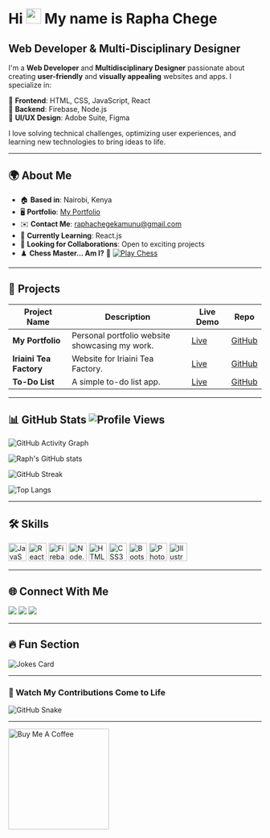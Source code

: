 # Hi <img src="https://media.giphy.com/media/hvRJCLFzcasrR4ia7z/giphy.gif" width="30px"> My name is Rapha Chege


## Web Developer & Multi-Disciplinary Designer  

I'm a **Web Developer** and **Multidisciplinary Designer** passionate about creating **user-friendly** and **visually appealing** websites and apps. I specialize in:  

🔹 **Frontend**: HTML, CSS, JavaScript, React  
🔹 **Backend**: Firebase, Node.js  
🔹 **UI/UX Design**: Adobe Suite, Figma  

I love solving technical challenges, optimizing user experiences, and learning new technologies to bring ideas to life.  

---

## 🌍 About Me  

- 🏠 **Based in**: Nairobi, Kenya  
- 🖥️ **Portfolio**: [My Portfolio](https://my-portfolio-delta-self-31.vercel.app/)  
- ✉️ **Contact Me**: [raphachegekamunu@gmail.com](mailto:raphachegekamunu@gmail.com)  
- 📖 **Currently Learning**: React.js  
- 🤝 **Looking for Collaborations**: Open to exciting projects  
- ♟️ **Chess Master... Am I?** 🤪 [![Play Chess](https://img.shields.io/badge/Play-Chess-green?style=for-the-badge&logo=chess.com&logoColor=white)](https://www.chess.com/play/computer)  

---

## 🚀 Projects

| Project Name       | Description                 | Live Demo | Repo |
|--------------------|----------------------------|-----------|------|
| **My Portfolio**   | Personal portfolio website showcasing my work. | [Live](https://my-portfolio-delta-self-31.vercel.app/) | [GitHub](https://github.com/raphachegeke/My-Portfolio) |
| **Iriaini Tea Factory** | Website for Iriaini Tea Factory. | [Live](https://iriaini.vercel.app/) | [GitHub](https://github.com/raphachegeke/iriaini) |
| **To-Do List**     | A simple to-do list app.   | [Live](https://to-do-list-eight-dusky.vercel.app/) | [GitHub](https://github.com/raphachegeke/to-do-list) |

---

## 📊 GitHub Stats  ![Profile Views](https://komarev.com/ghpvc/?username=raphachegeke&label=Profile%20Views&color=6366f1&style=flat&hide_border=true)  


![GitHub Activity Graph](https://github-readme-activity-graph.vercel.app/graph?username=raphachegeke&bg_color=1c1917&color=ffffff&line=6366f1&point=14b8a6&area_color=6366f1&title_color=6366f1&area=true&hide_border=true)  

![Raph's GitHub stats](https://github-readme-stats.vercel.app/api?username=raphachegeke&show_icons=true&count_private=true&title_color=6366f1&text_color=ffffff&icon_color=14b8a6&bg_color=1c1917&hide_border=true)  

![GitHub Streak](https://streak-stats.demolab.com/?user=raphachegeke&background=1c1917&border=000000&stroke=6366f1&ring=6366f1&fire=14b8a6&currStreakNum=ffffff&sideNums=ffffff&currStreakLabel=6366f1&sideLabels=14b8a6&dates=ffffff&hide_border=true)  

![Top Langs](https://github-readme-stats.vercel.app/api/top-langs/?username=raphachegeke&layout=compact&title_color=6366f1&text_color=ffffff&icon_color=14b8a6&bg_color=1c1917&hide_border=true)  

---

## 🛠 Skills  

<p align="left">
  <a href="https://developer.mozilla.org/en-US/docs/Web/JavaScript" target="_blank"><img src="https://raw.githubusercontent.com/danielcranney/readme-generator/main/public/icons/skills/javascript-colored.svg" width="36" height="36" alt="JavaScript" /></a>
  <a href="https://reactjs.org/" target="_blank"><img src="https://raw.githubusercontent.com/danielcranney/readme-generator/main/public/icons/skills/react-colored.svg" width="36" height="36" alt="React" /></a>
  <a href="https://firebase.google.com/" target="_blank"><img src="https://raw.githubusercontent.com/danielcranney/readme-generator/main/public/icons/skills/firebase-colored.svg" width="36" height="36" alt="Firebase" /></a>
  <a href="https://nodejs.org/en/" target="_blank"><img src="https://raw.githubusercontent.com/danielcranney/readme-generator/main/public/icons/skills/nodejs-colored.svg" width="36" height="36" alt="Node.js" /></a>
  <a href="https://developer.mozilla.org/en-US/docs/Glossary/HTML5" target="_blank"><img src="https://raw.githubusercontent.com/danielcranney/readme-generator/main/public/icons/skills/html5-colored.svg" width="36" height="36" alt="HTML5" /></a>
  <a href="https://www.w3.org/TR/CSS/#css" target="_blank"><img src="https://raw.githubusercontent.com/danielcranney/readme-generator/main/public/icons/skills/css3-colored.svg" width="36" height="36" alt="CSS3" /></a>
  <a href="https://getbootstrap.com/" target="_blank"><img src="https://raw.githubusercontent.com/danielcranney/readme-generator/main/public/icons/skills/bootstrap-colored.svg" width="36" height="36" alt="Bootstrap" /></a>
  <a href="https://www.adobe.com/" target="_blank"><img src="https://raw.githubusercontent.com/danielcranney/readme-generator/main/public/icons/skills/photoshop-colored.svg" width="36" height="36" alt="Photoshop" /></a>
  <a href="https://www.adobe.com/products/illustrator.html" target="_blank"><img src="https://raw.githubusercontent.com/danielcranney/readme-generator/main/public/icons/skills/illustrator-colored.svg" width="36" height="36" alt="Illustrator" /></a>
</p>

---

## 🌐 Connect With Me  

<p align="left">
  <a href="https://github.com/raphachegeke" target="_blank"><img src="https://img.shields.io/badge/GitHub-1c1917?style=for-the-badge&logo=github&logoColor=14b8a6" /></a>
  <a href="https://www.linkedin.com/in/rapha-kamunu-38b1212ba" target="_blank"><img src="https://img.shields.io/badge/LinkedIn-1c1917?style=for-the-badge&logo=linkedin&logoColor=14b8a6" /></a>
  <a href="https://www.x.com/kamunu9288" target="_blank"><img src="https://img.shields.io/badge/Twitter-1c1917?style=for-the-badge&logo=twitter&logoColor=14b8a6" /></a>
</p>

---

## 🔥 Fun Section  

![Jokes Card](https://readme-jokes.vercel.app/api)  

---

### 🐍 Watch My Contributions Come to Life  

![GitHub Snake](https://raw.githubusercontent.com/raphachegeke/raphachegeke/main/dist/github-contribution-grid-snake.svg)

---
<a href="https://buymeacoffee.com/raphachegeke">
    <img src="https://cdn.buymeacoffee.com/buttons/v2/default-yellow.png" alt="Buy Me A Coffee" width="200">
</a>
